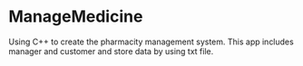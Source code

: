 # ManageMedicine
Using C++ to create the pharmacity management system. This app includes manager and customer and store data by using txt file. 

